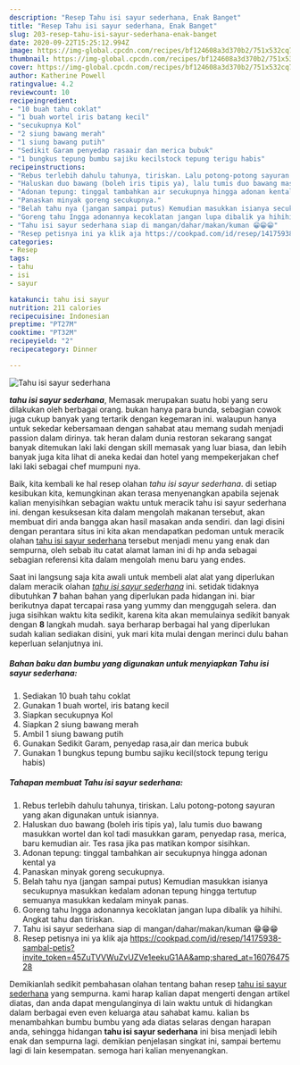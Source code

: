 ```yaml
---
description: "Resep Tahu isi sayur sederhana, Enak Banget"
title: "Resep Tahu isi sayur sederhana, Enak Banget"
slug: 203-resep-tahu-isi-sayur-sederhana-enak-banget
date: 2020-09-22T15:25:12.994Z
image: https://img-global.cpcdn.com/recipes/bf124608a3d370b2/751x532cq70/tahu-isi-sayur-sederhana-foto-resep-utama.jpg
thumbnail: https://img-global.cpcdn.com/recipes/bf124608a3d370b2/751x532cq70/tahu-isi-sayur-sederhana-foto-resep-utama.jpg
cover: https://img-global.cpcdn.com/recipes/bf124608a3d370b2/751x532cq70/tahu-isi-sayur-sederhana-foto-resep-utama.jpg
author: Katherine Powell
ratingvalue: 4.2
reviewcount: 10
recipeingredient:
- "10 buah tahu coklat"
- "1 buah wortel iris batang kecil"
- "secukupnya Kol"
- "2 siung bawang merah"
- "1 siung bawang putih"
- "Sedikit Garam penyedap rasaair dan merica bubuk"
- "1 bungkus tepung bumbu sajiku kecilstock tepung terigu habis"
recipeinstructions:
- "Rebus terlebih dahulu tahunya, tiriskan. Lalu potong-potong sayuran yang akan digunakan untuk isiannya."
- "Haluskan duo bawang (boleh iris tipis ya), lalu tumis duo bawang masukkan wortel dan kol tadi masukkan garam, penyedap rasa, merica, baru kemudian air. Tes rasa jika pas matikan kompor sisihkan."
- "Adonan tepung: tinggal tambahkan air secukupnya hingga adonan kental ya"
- "Panaskan minyak goreng secukupnya."
- "Belah tahu nya (jangan sampai putus) Kemudian masukkan isianya secukupnya masukkan kedalam adonan tepung hingga tertutup semuanya masukkan kedalam minyak panas."
- "Goreng tahu Ingga adonannya kecoklatan jangan lupa dibalik ya hihihi. Angkat tahu dan tiriskan."
- "Tahu isi sayur sederhana siap di mangan/dahar/makan/kuman 😁😁😁"
- "Resep petisnya ini ya klik aja https://cookpad.com/id/resep/14175938-sambal-petis?invite_token=45ZuTVVWuZvUZVe1eekuG1AA&amp;shared_at=1607647528"
categories:
- Resep
tags:
- tahu
- isi
- sayur

katakunci: tahu isi sayur 
nutrition: 211 calories
recipecuisine: Indonesian
preptime: "PT27M"
cooktime: "PT32M"
recipeyield: "2"
recipecategory: Dinner

---
```



![Tahu isi sayur sederhana](https://img-global.cpcdn.com/recipes/bf124608a3d370b2/751x532cq70/tahu-isi-sayur-sederhana-foto-resep-utama.jpg)

<b><i>tahu isi sayur sederhana</i></b>, Memasak merupakan suatu hobi yang seru dilakukan oleh berbagai orang. bukan hanya para bunda, sebagian cowok juga cukup banyak yang tertarik dengan kegemaran ini. walaupun hanya untuk sekedar kebersamaan dengan sahabat atau memang sudah menjadi passion dalam dirinya. tak heran dalam dunia restoran sekarang sangat banyak ditemukan laki laki dengan skill memasak yang luar biasa, dan lebih banyak juga kita lihat di aneka kedai dan hotel yang mempekerjakan chef laki laki sebagai chef mumpuni nya.



Baik, kita kembali ke hal resep olahan <i>tahu isi sayur sederhana</i>. di setiap kesibukan kita, kemungkinan akan terasa menyenangkan apabila sejenak kalian menyisihkan sebagian waktu untuk meracik tahu isi sayur sederhana ini. dengan kesuksesan kita dalam mengolah makanan tersebut, akan membuat diri anda bangga akan hasil masakan anda sendiri. dan lagi disini dengan perantara situs ini kita akan mendapatkan pedoman untuk meracik olahan <u>tahu isi sayur sederhana</u> tersebut menjadi menu yang enak dan sempurna, oleh sebab itu catat alamat laman ini di hp anda sebagai sebagian referensi kita dalam mengolah menu baru yang endes.


Saat ini langsung saja kita awali untuk membeli alat alat yang diperlukan dalam meracik olahan <u><i>tahu isi sayur sederhana</i></u> ini. setidak tidaknya dibutuhkan <b>7</b> bahan bahan yang diperlukan pada hidangan ini. biar berikutnya dapat tercapai rasa yang yummy dan menggugah selera. dan juga sisihkan waktu kita sedikit, karena kita akan memulainya sedikit banyak dengan <b>8</b> langkah mudah. saya berharap berbagai hal yang diperlukan sudah kalian sediakan disini, yuk mari kita mulai dengan merinci dulu bahan keperluan selanjutnya ini.

<!--inarticleads1-->

##### Bahan baku dan bumbu yang digunakan untuk menyiapkan Tahu isi sayur sederhana:

1. Sediakan 10 buah tahu coklat
1. Gunakan 1 buah wortel, iris batang kecil
1. Siapkan secukupnya Kol
1. Siapkan 2 siung bawang merah
1. Ambil 1 siung bawang putih
1. Gunakan Sedikit Garam, penyedap rasa,air dan merica bubuk
1. Gunakan 1 bungkus tepung bumbu sajiku kecil(stock tepung terigu habis)




<!--inarticleads2-->

##### Tahapan membuat Tahu isi sayur sederhana:

1. Rebus terlebih dahulu tahunya, tiriskan. Lalu potong-potong sayuran yang akan digunakan untuk isiannya.
1. Haluskan duo bawang (boleh iris tipis ya), lalu tumis duo bawang masukkan wortel dan kol tadi masukkan garam, penyedap rasa, merica, baru kemudian air. Tes rasa jika pas matikan kompor sisihkan.
1. Adonan tepung: tinggal tambahkan air secukupnya hingga adonan kental ya
1. Panaskan minyak goreng secukupnya.
1. Belah tahu nya (jangan sampai putus) Kemudian masukkan isianya secukupnya masukkan kedalam adonan tepung hingga tertutup semuanya masukkan kedalam minyak panas.
1. Goreng tahu Ingga adonannya kecoklatan jangan lupa dibalik ya hihihi. Angkat tahu dan tiriskan.
1. Tahu isi sayur sederhana siap di mangan/dahar/makan/kuman 😁😁😁
1. Resep petisnya ini ya klik aja https://cookpad.com/id/resep/14175938-sambal-petis?invite_token=45ZuTVVWuZvUZVe1eekuG1AA&amp;shared_at=1607647528




Demikianlah sedikit pembahasan olahan tentang bahan resep <u>tahu isi sayur sederhana</u> yang sempurna. kami harap kalian dapat mengerti dengan artikel diatas, dan anda dapat mengulanginya di lain waktu untuk di hidangkan dalam berbagai even even keluarga atau sahabat kamu. kalian bs menambahkan bumbu bumbu yang ada diatas selaras dengan harapan anda, sehingga hidangan <b>tahu isi sayur sederhana</b> ini bisa menjadi lebih enak dan sempurna lagi. demikian penjelasan singkat ini, sampai bertemu lagi di lain kesempatan. semoga hari kalian menyenangkan.
